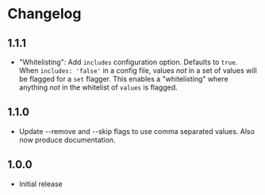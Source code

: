 # Changelog

## 1.1.1

* "Whitelisting": Add `includes` configuration option. Defaults to `true`. When `includes: 'false'` in a config file, values _not_ in a set of values will be flagged for a `set` flagger. This enables a "whitelisting" where anything _not_ in the whitelist of `values` is flagged.

## 1.1.0

* Update --remove and --skip flags to use comma separated values. Also now produce documentation.

## 1.0.0

* Initial release

